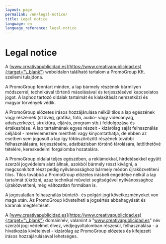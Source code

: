 ```yaml
---
layout: page
permalink: /en/legal-notice/
title: Legal notice
language: en
language_reference: legal-notice
---
```


# Legal notice

A [www.creativapublicidad.es](https://www.creativapublicidad.es){:target="\_blank"} weboldalon található tartalom a PromoGroup Kft. szellemi tulajdona.

A PromoGroup fenntart minden, a lap bármely részének bármilyen módszerrel, technikával történô másolásával és terjesztésével kapcsolatos jogot. A laphoz tartozó oldalak tartalmát és kialakítását nemzetközi és magyar törvények védik.

A PromoGroup előzetes írásos hozzájárulása nélkül tilos a lap egészének vagy részeinek (szöveg, grafika, fotó, audio- vagy videoanyag, adatszerkezet, struktúra, eljárás, program stb.) feldolgozása és értékesítése. A lap tartalmának egyes részeit - kizárólag saját felhasználás céljából - merevlemezére mentheti vagy kinyomtathatja, de ebben az esetben sem jogosult a lap így többszörözött részének további felhasználására, terjesztésére, adatbázisban történô tárolására, letölthetôvé tételére, kereskedelmi forgalomba hozatalára.

A PromoGroup oldalai teljes egészében, a reklámokkal, hirdetésekkel együtt szerzôi jogvédelem alatt állnak, azokból bármely részt kivágni, a megcsonkított részt pedig nyilvánossághoz bármely módon újraközvetíteni tilos. Tilos továbbá a PromoGroup előzetes írásbeli engedélye nélkül a lap tartalmát tükrözni, azaz technikai mûvelet segítségével nyilvánossághoz újraközvetíteni, még változatlan formában is.

A jogosulatlan felhasználás büntetô- és polgári jogi következményeket von maga után. Az PromoGroup követelheti a jogsértés abbahagyását és kárának megtérítését.

A [www.creativapublicidad.es](https://www.creativapublicidad.es){:target="\_blank"} domainnév, valamint a "www.creativapublicidad.es" név szerzôi jogi védelmet élvez, védjegyoltalomban részesül, felhasználása - a hivatkozás kivételével - kizárólag az PromoGroup előzetes és kifejezett írásos hozzájárulásával lehetséges.

